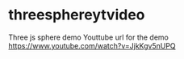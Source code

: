 # threesphereytvideo
Three js sphere demo
Youttube url for the demo
https://www.youtube.com/watch?v=JjkKgv5nUPQ
